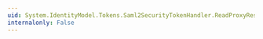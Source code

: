 ```yaml
---
uid: System.IdentityModel.Tokens.Saml2SecurityTokenHandler.ReadProxyRestriction(System.Xml.XmlReader)
internalonly: False
---
```

